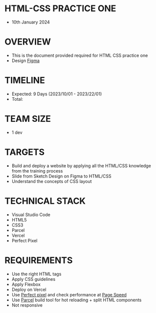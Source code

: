 # HTML-CSS PRACTICE ONE
* 10th January 2024
# OVERVIEW
* This is the document provided required for HTML CSS practice one
* Design [Figma](https://pages.github.com/](https://www.figma.com/file/LAykK6W1sGo1plMlbTUhuA/School-Victory---html-and%C2%A0css-template%C2%A0with-source-code%C2%A0free%C2%A0download-for-school-(Community)?type=design&node-id=2638-6256&mode=design&t=poNeqC9hKRH1qH0H-0)https://www.figma.com/file/LAykK6W1sGo1plMlbTUhuA/School-Victory---html-and%C2%A0css-template%C2%A0with-source-code%C2%A0free%C2%A0download-for-school-(Community)?type=design&node-id=2638-6256&mode=design&t=poNeqC9hKRH1qH0H-0)
# TIMELINE
* Expected: 9 Days (2023/10/01 - 2023/22/01)
* Total:
# TEAM SIZE
* 1 dev
# TARGETS
* Build and deploy a website by applying all the HTML/CSS knowledge from the training process
* Slide from Sketch Design on Figma to HTML/CSS
* Understand the concepts of CSS layout
# TECHNICAL STACK
* Visual Studio Code
* HTML5
* CSS3
* Parcel
* Vercel
* Perfect Pixel
# REQUIREMENTS
* Use the right HTML tags
* Apply CSS guidelines
* Apply Flexbox
* Deploy on Vercel
* Use [Perfect pixel](https://chromewebstore.google.com/detail/perfectpixel-by-welldonec/dkaagdgjmgdmbnecmcefdhjekcoceebi?hl=en) and check performance at [Page Speed](https://pagespeed.web.dev/)
* Use [Parcel](https://parceljs.org/languages/html/#posthtml) build tool for hot reloading + split HTML components
* Not responsive






